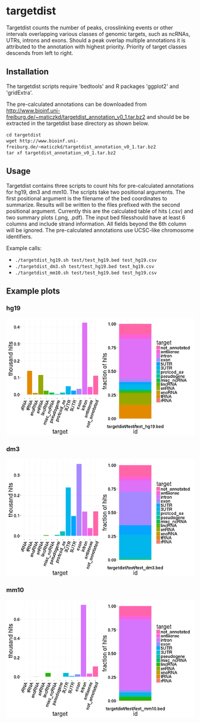 # targetdist

Targetdist counts the number of peaks, crosslinking events or other intervals overlapping various classes of genomic targets, such as ncRNAs, UTRs, introns and exons. Should a peak overlap multiple annotations it is attributed to the annotation with highest priority. Priority of target classes descends from left to right.

## Installation

The targetdist scripts require 'bedtools' and R packages 'ggplot2' and 'gridExtra'.

The pre-calculated annotations can be downloaded from http://www.bioinf.uni-freiburg.de/~maticzkd/targetdist_annotation_v0_1.tar.bz2 and should be be extracted in the targetdist base directory as shown below.

```
cd targetdist
wget http://www.bioinf.uni-freiburg.de/~maticzkd/targetdist_annotation_v0_1.tar.bz2
tar xf targetdist_annotation_v0_1.tar.bz2
```

## Usage

Targetdist contains three scripts to count hits for pre-calculated annotations for hg19, dm3 and mm10.
The scripts take two positional arguments.
The first positional argument is the filename of the bed coordinates to summarize.
Results will be written to the files prefixed with the second positional argument.
Currently this are the calculated table of hits (.csv) and two summary plots (.png, .pdf).
The input bed filesshould have at least 6 columns and include strand information.
All fields beyond the 6th column will be ignored.
The pre-calculated annotations use UCSC-like chromosome identifiers.

Example calls:

* `./targetdist_hg19.sh test/test_hg19.bed test_hg19.csv`
* `./targetdist_dm3.sh test/test_hg19.bed test_hg19.csv`
* `./targetdist_mm10.sh test/test_hg19.bed test_hg19.csv`

## Example plots

### hg19
![targetdist example hg19](test/example_outputs/test_hg19.png?raw=true "targetdist example hg19")

### dm3
![targetdist example dm3](test/example_outputs/test_dm3.png?raw=true "targetdist example dm3")

### mm10
![targetdist example mm10](test/example_outputs/test_mm10.png?raw=true "targetdist example mm10")
